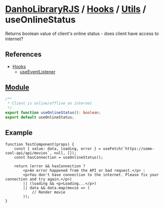 # [DanhoLibraryRJS](../../index.md) / [Hooks](../index.md) / [Utils](index.md) / useOnlineStatus
Returns boolean value of client's online status - does client have access to internet?

## References
* [Hooks](../index.md)
    * [useEventListener](../Events/useEventListener.md)

## [Module](../../../src/hooks/utils/useOnlineStatus.ts)
```ts
/**
 * Client is online/offline on internet
 */
export function useOnlineStatus(): boolean;
export default useOnlineStatus;
```

## Example
```tsx
function TestComponent(props) {
    const { value: data, loading, error } = useFetch(`https://some-cool-api/api/movies`, null, []);
    const hasConnection = useOnlineStatus();

    return (error && hasConnection ? 
        <p>An error happened from the API or bad request.</p> : 
        <p>You don't have connection to the internet. Please fix your connection and try again.</p>)
        || (loading && <p>Loading...</p>)
        || data && data.map(movie => (
            // Render movie
        ));
}
```